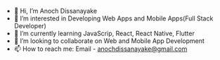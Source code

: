 - 👋 Hi, I’m Anoch Dissanayake
- 👀 I’m interested in Developing Web Apps and Mobile Apps(Full Stack Developer)
- 🌱 I’m currently learning JavaScrip, React, React Native, Flutter
- 💞️ I’m looking to collaborate on Web and Mobile App Development
- 📫 How to reach me: Email - anochdissanayake@gmail.com

<!---
Anoch123/Anoch123 is a ✨ special ✨ repository because its `README.md` (this file) appears on your GitHub profile.
You can click the Preview link to take a look at your changes.
--->
